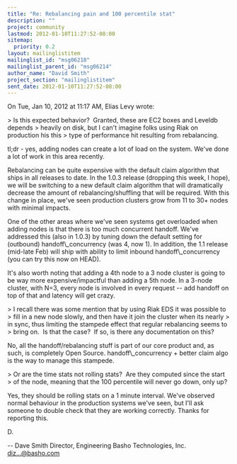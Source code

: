 ```yaml
---
title: "Re: Rebalancing pain and 100 percentile stat"
description: ""
project: community
lastmod: 2012-01-10T11:27:52-08:00
sitemap:
  priority: 0.2
layout: mailinglistitem
mailinglist_id: "msg06218"
mailinglist_parent_id: "msg06214"
author_name: "David Smith"
project_section: "mailinglistitem"
sent_date: 2012-01-10T11:27:52-08:00
---
```



On Tue, Jan 10, 2012 at 11:17 AM, Elias Levy
 wrote:

&gt; Is this expected behavior?  Granted, these are EC2 boxes and Leveldb depends
&gt; heavily on disk, but I can't imagine folks using Riak on production his this
&gt; type of performance hit resulting from rebalancing.

tl;dr - yes, adding nodes can create a lot of load on the system.
We've done a lot of work in this area recently.

Rebalancing can be quite expensive with the default claim algorithm
that ships in all releases to date. In the 1.0.3 release (dropping
this week, I hope), we will be switching to a new default claim
algorithm that will dramatically decrease the amount of
rebalancing/shuffling that will be required. With this change in
place, we've seen production clusters grow from 11 to 30+ nodes with
minimal impacts.

One of the other areas where we've seen systems get overloaded when
adding nodes is that there is too much concurrent handoff. We've
addressed this (also in 1.0.3) by tuning down the default setting for
(outbound) handoff\\_concurrency (was 4, now 1). In addition, the 1.1
release (mid-late Feb) will ship with ability to limit inbound
handoff\\_concurrency (you can try this now on HEAD).

It's also worth noting that adding a 4th node to a 3 node cluster is
going to be way more expensive/impactful than adding a 5th node. In a
3-node cluster, with N=3, every node is involved in every request --
add handoff on top of that and latency will get crazy.

&gt; I recall there was some mention that by using Riak EDS it was possible to
&gt; fill in a new node slowly, and then have it join the cluster when its nearly
&gt; in sync, thus limiting the stampede effect that regular rebalancing seems to
&gt; bring on.  Is that the case?  If so, is there any documentation on this?

No, all the handoff/rebalancing stuff is part of our core product and,
as such, is completely Open Source. handoff\\_concurrency + better claim
algo is the way to manage this stampede.

&gt; Or are the time stats not rolling stats?  Are they computed since the start
&gt; of the node, meaning that the 100 percentile will never go down, only up?

Yes, they should be rolling stats on a 1 minute interval. We've
observed normal behaviour in the production systems we've seen, but
I'll ask someone to double check that they are working correctly.
Thanks for reporting this.

D.

-- 
Dave Smith
Director, Engineering
Basho Technologies, Inc.
diz...@basho.com

